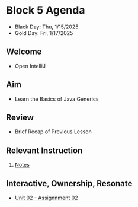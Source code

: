 
# Block 5 Agenda
- Black Day: Thu, 1/15/2025
- Gold Day: Fri, 1/17/2025

## Welcome

- Open IntelliJ

## Aim

- Learn the Basics of Java Generics

## Review

- Brief Recap of Previous Lesson

## Relevant Instruction

1. [Notes](Notes.md)

## Interactive, Ownership, Resonate

- [Unit 02 - Assignnment 02](AssignmentDescription.md)